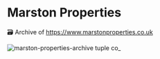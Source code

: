 # Marston Properties

🗃️ Archive of https://www.marstonproperties.co.uk

![marston-properties-archive tuple co_](https://github.com/user-attachments/assets/47ec1b17-45f5-44de-b251-bc22f84fb34e)
